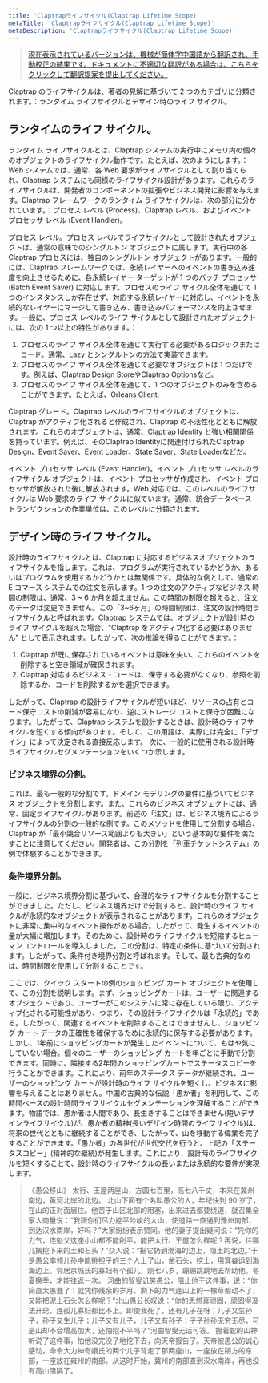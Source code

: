 ```yaml
---
title: 'Claptrapライフサイクル(Claptrap Lifetime Scope)'
metaTitle: 'Claptrapライフサイクル(Claptrap Lifetime Scope)'
metaDescription: 'Claptrapライフサイクル(Claptrap Lifetime Scope)'
---
```


> [現在表示されているバージョンは、機械が簡体字中国語から翻訳され、手動校正の結果です。ドキュメントに不適切な翻訳がある場合は、こちらをクリックして翻訳提案を提出してください。](https://crwd.in/newbeclaptrap)

Claptrap のライフサイクルは、著者の見解に基づいて 2 つのカテゴリに分類されます。：ランタイム ライフサイクルとデザイン時のライフ サイクル。

## ランタイムのライフ サイクル。

ランタイム ライフサイクルとは、Claptrap システムの実行中にメモリ内の個々のオブジェクトのライフサイクル動作です。たとえば、次のようにします。：Web システムでは、通常、各 Web 要求がライフサイクルとして割り当てられ、Claptrap システムにも同様のライフサイクル設計があります。これらのライフサイクルは、開発者のコンポーネントの拡張やビジネス開発に影響を与えます。Claptrap フレームワークのランタイム ライフサイクルは、次の部分に分かれています。：プロセス レベル (Process)、Claptrap レベル、およびイベント プロセッサ レベル (Event Handler)。

プロセス レベル。プロセス レベルでライフサイクルとして設計されたオブジェクトは、通常の意味でのシングルトン オブジェクトに属します。実行中の各 Claptrap プロセスには、独自のシングルトン オブジェクトがあります。一般的には、Claptrap フレームワークでは、永続レイヤーへのイベントの書き込み速度を向上させるために、各永続レイヤー ターゲットが 1 つのバッチ プロセッサ (Batch Event Saver) に対応します。プロセスのライフ サイクル全体を通じて 1 つのインスタンスしか存在せず、対応する永続レイヤーに対応し、イベントを永続的なレイヤーにマージして書き込み、書き込みパフォーマンスを向上させます。一般に、プロセス レベルのライフ サイクルとして設計されたオブジェクトには、次の 1 つ以上の特性があります。：

1. プロセスのライフ サイクル全体を通じて実行する必要があるロジックまたはコード。通常、Lazy とシングルトンの方法で実装できます。
2. プロセスのライフ サイクル全体を通じて必要なオブジェクトは 1 つだけです。例えば、Claptrap Design StoreやClaptrap Optionsなど。
3. プロセスのライフ サイクル全体を通じて、1 つのオブジェクトのみを含めることができます。たとえば、Orleans Client.

Claptrap グレード。Claptrap レベルのライフサイクルのオブジェクトは、Claptrap がアクティブ化されると作成され、Claptrap の不活性化とともに解放されます。これらのオブジェクトは、通常、Claptrap Identity と強い相関関係を持っています。例えば、そのClaptrap Identityに関連付けられたClaptrap Design、Event Saver、Event Loader、State Saver、State Loaderなどだ。

イベント プロセッサ レベル (Event Handler)。イベント プロセッサ レベルのライフサイクル オブジェクトは、イベント プロセッサが作成され、イベント プロセッサが解放された後に解放されます。Web 対応では、このレベルのライフサイクルは Web 要求のライフ サイクルに似ています。通常、統合データベース トランザクションの作業単位は、このレベルに分類されます。

## デザイン時のライフ サイクル。

設計時のライフサイクルとは、Claptrap に対応するビジネスオブジェクトのライフサイクルを指します。これは、プログラムが実行されているかどうか、あるいはプログラムを使用するかどうかとは無関係です。具体的な例として、通常の E コマース システムでの注文を示します。1 つの注文のアクティブなビジネス 時間の制限は、通常、3 ~ 6 か月を超えません。この時間の制限を超えると、注文のデータは変更できません。この「3~6ヶ月」の時間制限は、注文の設計時間ライフサイクルと呼ばれます。Claptrap システムでは、オブジェクトが設計時のライフ サイクルを超えた場合、"Claptrap をアクティブ化する必要はありません" として表示されます。したがって、次の推論を得ることができます。：

1. Claptrap が既に保存されているイベントは意味を失い、これらのイベントを削除すると空き領域が確保されます。
2. Claptrap 対応するビジネス・コードは、保守する必要がなくなり、参照を削除するか、コードを削除するかを選択できます。

したがって、Claptrap の設計ライフサイクルが短いほど、リソースの占有とコード保守コストの削減が容易になり、逆にストレージ コストと保守が困難になります。したがって、Claptrap システムを設計するときは、設計時のライフサイクルを短くする傾向があります。そして、この用語は、実際には完全に「デザイン」によって決定される直接反応します。 次に、一般的に使用される設計時ライフサイクルセグメンテーションをいくつか示します。

### ビジネス境界の分割。

これは、最も一般的な分割です。ドメイン モデリングの要件に基づいてビジネス オブジェクトを分割します。また、これらのビジネス オブジェクトには、通常、固定ライフサイクルがあります。前述の「注文」は、ビジネス境界によるライフサイクルの分割の一般的な例です。このメソッドを使用して分割する場合、Claptrap が「最小競合リソース範囲よりも大きい」という基本的な要件を満たすことに注意してください。開発者は、この分割を「列車チケットシステム」の例で体験することができます。

### 条件境界分割。

一般に、ビジネス境界分割に基づいて、合理的なライフサイクルを分割することができました。ただし、ビジネス境界だけで分割すると、設計時のライフ サイクルが永続的なオブジェクトが表示されることがあります。これらのオブジェクトに非常に集中的なイベント操作がある場合。したがって、発生するイベントの量が大幅に増加します。そのために、設計時のライフサイクルを短縮するヒューマンコントロールを導入しました。この分割は、特定の条件に基づいて分割されます。したがって、条件付き境界分割と呼ばれます。そして、最も古典的なのは、時間制限を使用して分割することです。

ここでは、クイック スタートの例のショッピング カート オブジェクトを使用して、この分割を説明します。まず、ショッピングカートは、ユーザーに関連するオブジェクトであり、ユーザーがこのシステムに常に存在している限り、アクティブ化される可能性があり、つまり、その設計ライフサイクルは「永続的」である。したがって、関連するイベントを削除することはできませんし、ショッピング カート データの正確性を確保するために永続的に保存する必要があります。しかし、1年前にショッピングカートが発生したイベントについて、もはや気にしていない場合。個々のユーザーのショッピング カートを年ごとに手動で分割できます。同時に、隣接する2年間のショッピングカートでステータスコピーを行うことができます。これにより、前年のステータス データが継続され、ユーザーのショッピング カートが設計時のライフ サイクルを短くし、ビジネスに影響を与えることはありません。中国の古典的な伝説「愚か者」を利用して、この時間ベースの設計時間ライフサイクルセグメンテーションを理解することができます。物語では、愚か者は人間であり、長生きすることはできません(短いデザインライフサイクル)が、愚か者の精神(長いデザイン時間のライフサイクル)は、将来の世代とともに継続することができ、したがって、山を移動する偉業を完了することができます。「愚か者」の各世代が世代交代を行うと、上記の「ステータスコピー」(精神的な継続)が発生します。これにより、設計時のライフサイクルを短くすることで、設計時のライフサイクルの長いまたは永続的な要件が実現します。

> 《愚公移山》 太行、王屋两座山，方圆七百里，高七八千丈，本来在冀州南边，黄河北岸的北边。 北山下面有个名叫愚公的人，年纪快到 90 岁了，在山的正对面居住。他苦于山区北部的阻塞，出来进去都要绕道，就召集全家人商量说：“我跟你们尽力挖平险峻的大山，使道路一直通到豫州南部，到达汉水南岸，好吗？”大家纷纷表示赞同。他的妻子提出疑问说：“凭你的力气，连魁父这座小山都不能削平，能把太行、王屋怎么样呢？再说，往哪儿搁挖下来的土和石头？”众人说：“把它扔到渤海的边上，隐土的北边。”于是愚公率领儿孙中能挑担子的三个人上了山，凿石头，挖土，用箕畚运到渤海边上。邻居京城氏的寡妇有个孤儿，刚七八岁，蹦蹦跳跳地去帮助他。冬夏换季，才能往返一次。 河曲的智叟讥笑愚公，阻止他干这件事，说：“你简直太愚蠢了！就凭你残余的岁月、剩下的力气连山上的一棵草都动不了，又能把泥土石头怎么样呢？”北山愚公长叹说：“你的思想真顽固，顽固得没法开窍，连孤儿寡妇都比不上。即使我死了，还有儿子在呀；儿子又生孙子，孙子又生儿子；儿子又有儿子，儿子又有孙子；子子孙孙无穷无尽，可是山却不会增高加大，还怕挖不平吗？”河曲智叟无话可答。 握着蛇的山神听说了这件事，怕他没完没了地挖下去，向天帝报告了。天帝被愚公的诚心感动，命令大力神夸娥氏的两个儿子背走了那两座山，一座放在朔方的东部，一座放在雍州的南部。从这时开始，冀州的南部直到汉水南岸，再也没有高山阻隔了。
